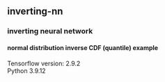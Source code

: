 ## inverting-nn 
### inverting neural network
#### normal distribution inverse CDF (quantile) example

Tensorflow version: 2.9.2\
Python 3.9.12

